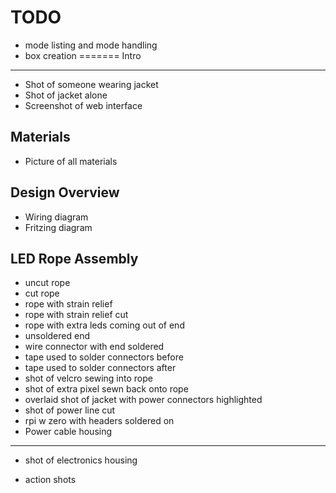 TODO
===

* mode listing and mode handling
* box creation
=======
Intro
---

* Shot of someone wearing jacket
* Shot of jacket alone
* Screenshot of web interface

Materials
---

* Picture of all materials

Design Overview
---

* Wiring diagram
* Fritzing diagram

LED Rope Assembly
---

* uncut rope
* cut rope
* rope with strain relief
* rope with strain relief cut
* rope with extra leds coming out of end
* unsoldered end
* wire connector with end soldered
* tape used to solder connectors before
* tape used to solder connectors after
* shot of velcro sewing into rope
* shot of extra pixel sewn back onto rope
* overlaid shot of jacket with power connectors highlighted
* shot of power line cut
* rpi w zero with headers soldered on
* Power cable housing

---

* shot of electronics housing

* action shots



